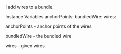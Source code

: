 I add wires to a bundle.

Instance Variables
	anchorPoints:		<Object>
	bundledWire:		<Object>
	wires:		<Object>

anchorPoints
	- anchor points of the wires

bundledWire
	- the bundled wire

wires
	- given wires
